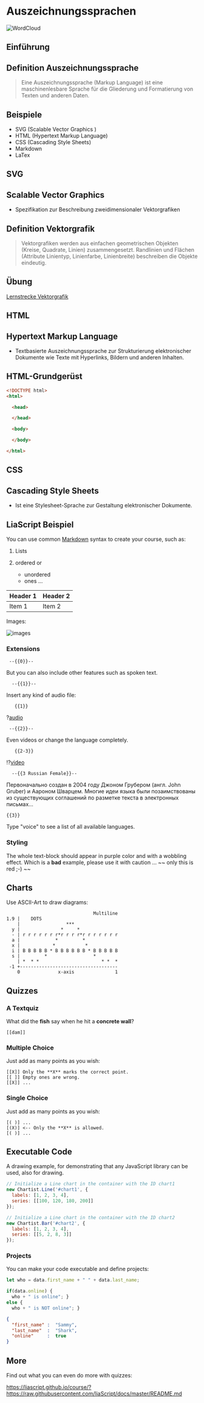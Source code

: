 <!--
author:   Dirk Koehler

email:    koehler.di@gykl.lernsax.de

version:  0.0.1

language: de

narrator: DE Deutsch Male

comment:  Einführung Auszeichnungssprachen Informatik Klasse 9

link:     https://cdn.jsdelivr.net/chartist.js/latest/chartist.min.css

script:   https://cdn.jsdelivr.net/chartist.js/latest/chartist.min.js

translation: Deutsch  translations/German.md

-->

# Auszeichnungssprachen

![WordCloud](img/wordcloud-1.png)

## Einführung

Definition Auszeichnungssprache
-------------------------------

<!-- style="background-color:rgba(57, 145, 147, 0.25); border-radius:10px; color:#000000; font-weight:400" -->
> Eine Auszeichnungssprache (Markup Language) ist eine maschinenlesbare Sprache für die Gliederung und Formatierung von Texten und anderen Daten.

Beispiele
-------------------------------

* SVG (Scalable Vector Graphics ) 
* HTML (Hypertext Markup Language)
* CSS (Cascading Style Sheets)
* Markdown 
* LaTex

## SVG 

Scalable Vector Graphics 
------------------------

* Spezifikation zur Beschreibung zweidimensionaler Vektorgrafiken

Definition Vektorgrafik
------------------------

<!-- style="background-color:rgba(57, 145, 147, 0.25); border-radius:10px; color:#000000; font-weight:400" -->
>Vektorgrafiken werden aus einfachen geometrischen Objekten (Kreise, Quadrate, Linien) zusammengesetzt. Randlinien und Flächen (Attribute Linientyp, Linienfarbe, Linienbreite) beschreiben die Objekte eindeutig.

Übung
-----

[Lernstrecke Vektorgrafik](https://www.inf-schule.de/information/informationsdarstellungxml/darstellunginformation/fallstudie_grafiken/lernstrecke_svg/lernstrecke)

## HTML

Hypertext Markup Language
-------------------------

* Textbasierte Auszeichnungssprache zur Strukturierung elektronischer Dokumente wie Texte mit Hyperlinks, Bildern und anderen Inhalten. 

HTML-Grundgerüst
----------------

```html
<!DOCTYPE html>
<html>

  <head>

  </head>

  <body>

  </body>

</html>
```

## CSS 

Cascading Style Sheets
----------------------

 * Ist eine Stylesheet-Sprache zur Gestaltung elektronischer Dokumente.

## LiaScript Beispiel

You can use common [Markdown](https://github.com/adam-p/markdown-here/wiki/Markdown-Cheatsheet) syntax to create your course, such as:

1. Lists
2. ordered or

   * unordered
   * ones ...


| Header 1   | Header 2   |
| :--------- | :--------- |
| Item 1     | Item 2     |


Images:

![images](https://farm2.static.flickr.com/1618/26701766821_7bea494826.jpg)


### Extensions

     --{{0}}--
But you can also include other features such as spoken text.

      --{{1}}--
Insert any kind of audio file:

       {{1}}
?[audio](https://bigsoundbank.com/UPLOAD/mp3/1068.mp3)


     --{{2}}--
Even videos or change the language completely.

       {{2-3}}
!?[video](https://www.youtube.com/watch?v=bICfKRyKTwE)


      --{{3 Russian Female}}--
Первоначально создан в 2004 году Джоном Грубером (англ. John Gruber) и Аароном
Шварцем. Многие идеи языка были позаимствованы из существующих соглашений по
разметке текста в электронных письмах...


    {{3}}
Type "voice" to see a list of all available languages.


### Styling

<!-- class = "animated rollIn" style = "animation-delay: 2s; color: purple" -->
The whole text-block should appear in purple color and with a wobbling effect.
Which is a **bad** example, please use it with caution ...
~~ only this is red ;-) ~~ <!-- class = "animated infinite bounce" style = "color: red;" -->

## Charts

Use ASCII-Art to draw diagrams:

                                    Multiline
    1.9 |    DOTS
        |                 ***
      y |               *     *
      - | r r r r r r r*r r r r*r r r r r r r
      a |             *         *
      x |            *           *
      i | B B B B B * B B B B B B * B B B B B
      s |         *                 *
        | *  * *                       * *  *
     -1 +------------------------------------
        0              x-axis               1

## Quizzes

### A Textquiz

What did the **fish** say when he hit a **concrete wall**?

    [[dam]]

### Multiple Choice

Just add as many points as you wish:

    [[X]] Only the **X** marks the correct point.
    [[ ]] Empty ones are wrong.
    [[X]] ...

### Single Choice

Just add as many points as you wish:

    [( )] ...
    [(X)] <-- Only the **X** is allowed.
    [( )] ...

## Executable Code

A drawing example, for demonstrating that any JavaScript library can be used, also for drawing.

```javascript
// Initialize a Line chart in the container with the ID chart1
new Chartist.Line('#chart1', {
  labels: [1, 2, 3, 4],
  series: [[100, 120, 180, 200]]
});

// Initialize a Line chart in the container with the ID chart2
new Chartist.Bar('#chart2', {
  labels: [1, 2, 3, 4],
  series: [[5, 2, 8, 3]]
});
```
<script>@input</script>

<div class="ct-chart ct-golden-section" id="chart1"></div>
<div class="ct-chart ct-golden-section" id="chart2"></div>


### Projects

You can make your code executable and define projects:

``` js     -EvalScript.js
let who = data.first_name + " " + data.last_name;

if(data.online) {
  who + " is online"; }
else {
  who + " is NOT online"; }
```
``` json    +Data.json
{
  "first_name" :  "Sammy",
  "last_name"  :  "Shark",
  "online"     :  true
}
```
<script>
  // insert the JSON dataset into the local variable data
  let data = @input(1);

  // eval the script that uses this dataset
  eval(`@input(0)`);
</script>

## More

Find out what you can even do more with quizzes:

https://liascript.github.io/course/?https://raw.githubusercontent.com/liaScript/docs/master/README.md